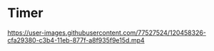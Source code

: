 # Timer



https://user-images.githubusercontent.com/77527524/120458326-cfa29380-c3b4-11eb-877f-a8f935f9e15d.mp4










